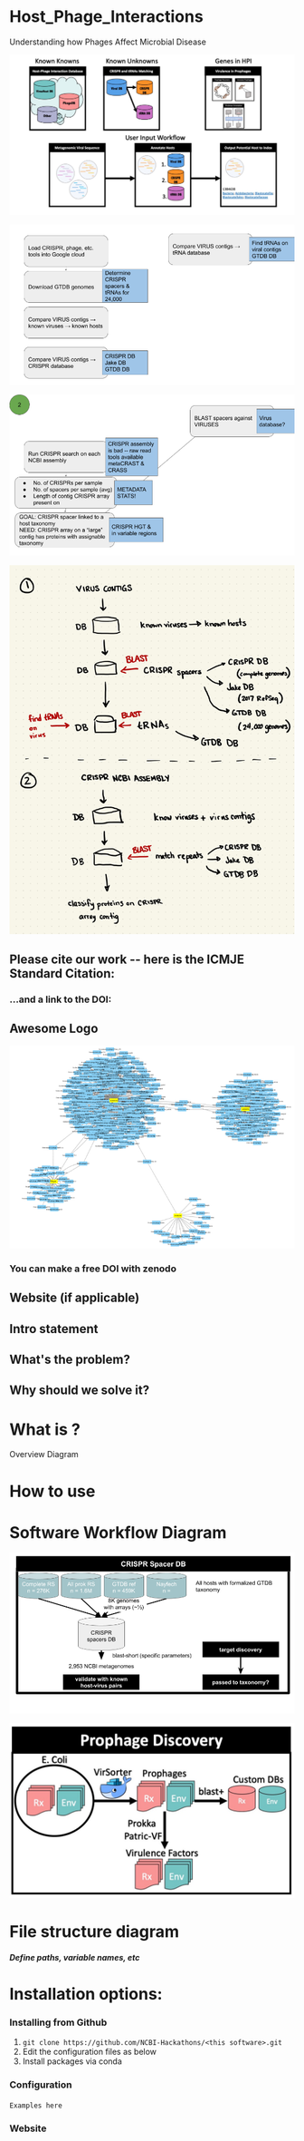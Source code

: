 # Host_Phage_Interactions
Understanding how Phages Affect Microbial Disease



![alt text](https://github.com/NCBI-Codeathons/Host_Phage_Interactions/blob/development/images/Flow.jpg)

![alt_text](https://github.com/NCBI-Codeathons/Host_Phage_Interactions/blob/development/images/HPI_primary_workflow.png)

![alt_text](https://github.com/NCBI-Codeathons/Host_Phage_Interactions/blob/development/images/HPI_seconday_workflow.png)

![alt_text](https://github.com/NCBI-Codeathons/Host_Phage_Interactions/blob/development/images/WorkflowDiagram.jpg)






## Please cite our work -- here is the ICMJE Standard Citation:

### ...and a link to the DOI:

## Awesome Logo
![alt_text](https://github.com/NCBI-Codeathons/Host_Phage_Interactions/blob/development/images/Escheria.png)

### You can make a free DOI with zenodo <link>

## Website (if applicable)

## Intro statement

## What's the problem?

## Why should we solve it?

# What is <this software>?

Overview Diagram

# How to use <this software>

# Software Workflow Diagram

![alt_text](https://github.com/NCBI-Codeathons/Host_Phage_Interactions/blob/development/images/HPI-CRISPR-DB-Workflow.png)

![alt_text](https://github.com/NCBI-Codeathons/Host_Phage_Interactions/blob/development/images/ProphagePipeline.jpg)

# File structure diagram 
#### _Define paths, variable names, etc_

# Installation options:

### Installing <this software> from Github

1. `git clone https://github.com/NCBI-Hackathons/<this software>.git`
2. Edit the configuration files as below
3. Install packages via conda

### Configuration

```Examples here```

### Website
